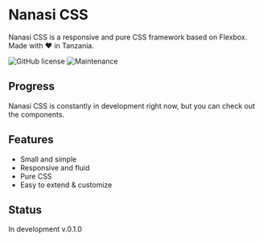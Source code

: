 # Nanasi CSS
Nanasi CSS is a responsive and pure CSS framework based on Flexbox. Made with ❤️ in Tanzania.

![GitHub license](https://img.shields.io/github/license/Naereen/StrapDown.js.svg)
![Maintenance](https://img.shields.io/badge/Maintained%3F-yes-green.svg)


## Progress

Nanasi CSS is constantly in development right now, but you can check out the components.

## Features

* Small and simple
* Responsive and fluid
* Pure CSS
* Easy to extend & customize



## Status

In development v.0.1.0
